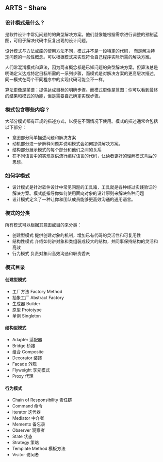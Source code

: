 ## ARTS - Share

### 设计模式是什么？

是软件设计中常见问题的的典型解决方案。他们就像能根据需求进行调整的预制蓝图，可用于解决代码中反复出现的设计问题。

设计模式与方法或库的使用方法不同，模式并不是一段特定的代码， 而是解决特定问题的一般性概念。可以根据模式来实现符合自己程序实际所需的解决方案。

人们常混淆模式和算法，因为两者概念都是已知问题的典型解决方案。但算法总是明确定义达成特定目标所需的一系列步骤，而模式是对解决方案的更高层次描述。同一模式在两个不同程序中的实现代码可能会不一样。

算法更像是菜谱：提供达成目标的明确步骤。而模式更像是蓝图：你可以看到最终的结果和模式的功能，但是需要自己确定实现步骤。

### 模式包含哪些内容？

大部分模式都有正规的描述方式，以便在不同情况下使用。模式的描述通常会包括以下部分：

* 意图部分简单描述问题和解决方案
* 动机部分进一步解释问题并说明模式会如何提供解决方案。
* 结构部分展示模式的每个部分和他们之间的关系
* 在不同语言中的实现提供流行编程语言的代码，让读者更好的理解模式背后的思想。

### 如何学模式

* 设计模式是针对软件设计中常见问题的工具箱，工具就是各种经过实践验证的解决方案。模式能指导你如何使用面向对象的设计原则来解决各种问题
* 设计模式定义了一种让你和团队成员能够更高效沟通的通用语言。

### 模式的分类

所有模式可以根据其意图或目的来分类：

* 创建型模式 提供创建对象的机制，增加已有代码的灵活性和可复用性
* 结构性模式 介绍如何讲对象和类组装成较大的结构，并同事保持结构的灵活和高效
* 行为模式 负责对象间高效沟通和职责委派



### 模式目录

#### 创建型模式

* 工厂方法 Factory Method
* 抽象工厂 Abstract Factory
* 生成器  Builder
* 原型 Prototype
* 单例 Singleton

#### 结构型模式

* Adapter 适配器
* Bridge 桥接
* 组合 Composite 
* Decorator 装饰
* Facade 外观
* Flyweight 享元模式
* Proxy 代理

#### 行为模式

* Chain of Responsibility 责任链
* Command 命令
* Iterator 迭代器
* Mediator 中介者
* Memento 备忘录
* Observer 观察者
* State 状态
* Strategy 策略
* Template Method 模板方法
* Visitor 访问者









































